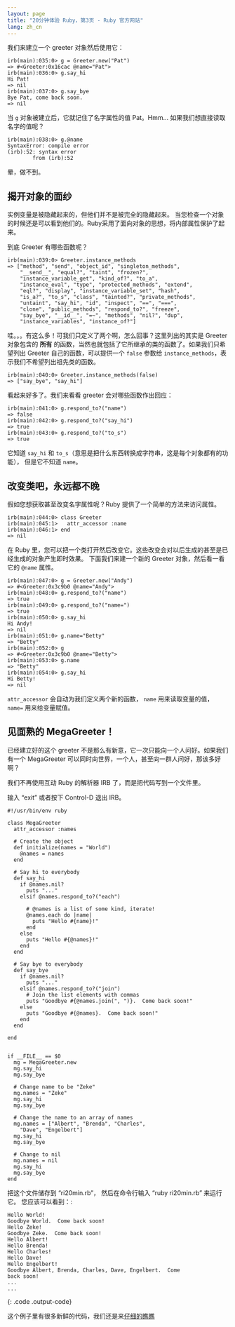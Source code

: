 ```yaml
---
layout: page
title: "20分钟体验 Ruby，第3页 - Ruby 官方网站"
lang: zh_cn
---
```


我们来建立一个 greeter 对象然后使用它：

    irb(main):035:0> g = Greeter.new("Pat")
    => #<Greeter:0x16cac @name="Pat">
    irb(main):036:0> g.say_hi
    Hi Pat!
    => nil
    irb(main):037:0> g.say_bye
    Bye Pat, come back soon.
    => nil

当 `g` 对象被建立后，它就记住了名字属性的值 Pat。Hmm… 如果我们想直接读取名字的值呢？

    irb(main):038:0> g.@name
    SyntaxError: compile error
    (irb):52: syntax error
            from (irb):52

晕，做不到。

## 揭开对象的面纱

实例变量是被隐藏起来的，但他们并不是被完全的隐藏起来。
当您检查一个对象的时候还是可以看到他们的。Ruby采用了面向对象的思想，将内部属性保护了起来。

到底 Greeter 有哪些函数呢？

    irb(main):039:0> Greeter.instance_methods
    => ["method", "send", "object_id", "singleton_methods",
        "__send__", "equal?", "taint", "frozen?",
        "instance_variable_get", "kind_of?", "to_a",
        "instance_eval", "type", "protected_methods", "extend",
        "eql?", "display", "instance_variable_set", "hash",
        "is_a?", "to_s", "class", "tainted?", "private_methods",
        "untaint", "say_hi", "id", "inspect", "==", "===",
        "clone", "public_methods", "respond_to?", "freeze",
        "say_bye", "__id__", "=~", "methods", "nil?", "dup",
        "instance_variables", "instance_of?"]

哇。。。有这么多！可我们只定义了两个啊，怎么回事？这里列出的其实是 Greeter 对象包含的 **所有**
的函数，当然也就包括了它所继承的类的函数了。如果我们只希望列出 Greeter 自己的函数，可以提供一个 `false` 参数给
`instance_methods`，表示我们不希望列出祖先类的函数。

    irb(main):040:0> Greeter.instance_methods(false)
    => ["say_bye", "say_hi"]

看起来好多了。我们来看看 greeter 会对哪些函数作出回应：

    irb(main):041:0> g.respond_to?("name")
    => false
    irb(main):042:0> g.respond_to?("say_hi")
    => true
    irb(main):043:0> g.respond_to?("to_s")
    => true

它知道 `say_hi` 和 `to_s`（意思是把什么东西转换成字符串，这是每个对象都有的功能）， 但是它不知道 `name`。

## 改变类吧，永远都不晚

假如您想获取甚至改变名字属性呢？Ruby 提供了一个简单的方法来访问属性。

    irb(main):044:0> class Greeter
    irb(main):045:1>   attr_accessor :name
    irb(main):046:1> end
    => nil

在 Ruby 里，您可以把一个类打开然后改变它。这些改变会对以后生成的甚至是已经生成的对象产生即时效果。 下面我们来建一个新的 Greeter
对象，然后看一看它的 `@name` 属性。

    irb(main):047:0> g = Greeter.new("Andy")
    => #<Greeter:0x3c9b0 @name="Andy">
    irb(main):048:0> g.respond_to?("name")
    => true
    irb(main):049:0> g.respond_to?("name=")
    => true
    irb(main):050:0> g.say_hi
    Hi Andy!
    => nil
    irb(main):051:0> g.name="Betty"
    => "Betty"
    irb(main):052:0> g
    => #<Greeter:0x3c9b0 @name="Betty">
    irb(main):053:0> g.name
    => "Betty"
    irb(main):054:0> g.say_hi
    Hi Betty!
    => nil

`attr_accessor` 会自动为我们定义两个新的函数， `name` 用来读取变量的值， `name=` 用来给变量赋值。

## 见面熟的 MegaGreeter！

已经建立好的这个 greeter 不是那么有新意，它一次只能向一个人问好。如果我们有一个 MegaGreeter
可以同时向世界，一个人，甚至向一群人问好，那该多好啊？

我们不再使用互动 Ruby 的解析器 IRB 了，而是把代码写到一个文件里。

输入 “exit” 或者按下 Control-D 退出 IRB。

    #!/usr/bin/env ruby
    
    class MegaGreeter
      attr_accessor :names
    
      # Create the object
      def initialize(names = "World")
        @names = names
      end
    
      # Say hi to everybody
      def say_hi
        if @names.nil?
          puts "..."
        elsif @names.respond_to?("each")
    
          # @names is a list of some kind, iterate!
          @names.each do |name|
            puts "Hello #{name}!"
          end
        else
          puts "Hello #{@names}!"
        end
      end
    
      # Say bye to everybody
      def say_bye
        if @names.nil?
          puts "..."
        elsif @names.respond_to?("join")
          # Join the list elements with commas
          puts "Goodbye #{@names.join(", ")}.  Come back soon!"
        else
          puts "Goodbye #{@names}.  Come back soon!"
        end
      end
    
    end
    
    
    if __FILE__ == $0
      mg = MegaGreeter.new
      mg.say_hi
      mg.say_bye
    
      # Change name to be "Zeke"
      mg.names = "Zeke"
      mg.say_hi
      mg.say_bye
    
      # Change the name to an array of names
      mg.names = ["Albert", "Brenda", "Charles",
        "Dave", "Engelbert"]
      mg.say_hi
      mg.say_bye
    
      # Change to nil
      mg.names = nil
      mg.say_hi
      mg.say_bye
    end

把这个文件储存到 “ri20min.rb”， 然后在命令行输入 “ruby ri20min.rb” 来运行它。 您应该可以看到：:

    Hello World!
    Goodbye World.  Come back soon!
    Hello Zeke!
    Goodbye Zeke.  Come back soon!
    Hello Albert!
    Hello Brenda!
    Hello Charles!
    Hello Dave!
    Hello Engelbert!
    Goodbye Albert, Brenda, Charles, Dave, Engelbert.  Come
    back soon!
    ...
    ...
{: .code .output-code}

这个例子里有很多新鲜的代码，我们还是来[仔细的瞧瞧](../4/)

